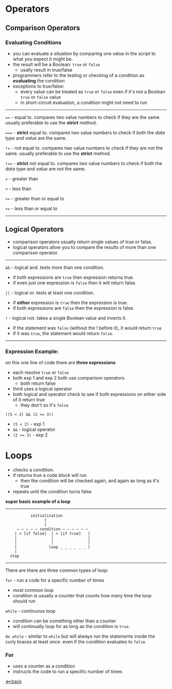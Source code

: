 # Operators
## Comparison Operators 
### Evaluating Conditions
- you can evaluate a situation by comparing one value in the script to what you expect it might be.
- the result will be a Boolean: ```true``` or ```false```
  - usally result in true/false
- programmers refer to the testing or checking of a condition as **evaluating** the condition
- exceptions to true/false:
  - every value can be treated as ```true``` or ```false``` even if it's not a Boolean ```true``` or ```false``` value
  - in short-circuit evaluation, a condition might not need to run 

---

```==``` - equal to. compares two value numbers to check if they are the same. usually preferable to use the **strict** method. 

```===``` - **strict** equal to. compares two value numbers to check if both the *data type* and *value* are the same. 

```!=``` - not equal to. compares two value numbers to check if they are not the same. usually preferable to use the **strict** method.

```!==``` - **strict** not equal to. compares two value numbers to check if both the *data type* and *value* are not the same.

```>``` - greater than

```<``` - less than

```>=``` - greater than or equal to

```<=``` - less than or equal to 

---

## Logical Operators
- comparison operators usually return single values of true or false.
- logical operators allow you to compare the results of more than one comparison operator.

--- 
```&&``` - logical and. tests more than one condition. 
- if both expressions are ```true``` then expression returns true. 
- if even just one expression is ```false``` then it will return false.

```||``` - logical or. tests at least one condition. 
- if **either** expression is ```true``` then the expression is true.
- if both expressions are ```false``` then the expression is false.

```!``` - logical not. takes a single Boolean value and inverts it.
- if the statement was ```false``` (without the ! before it), it would return ```true```
- if it was ```true```, the statement would return ```false```. 

---

### Expression Example:
on this one line of code there are **three expressions**
- each resolve ```true``` or ```false```
- both exp 1 and exp 2 both use comparison operators.
    - both return false
- third uses a logical operator 
- both logical and operator check to see if both expressions on either side of it return true
    - they don't so it's ```false```

```((5 < 2) && (2 >= 3))```
- ```(5 < 2)``` - exp 1
- ```&&``` - logical operator
- ```(2 >= 3)``` - exp 2

# Loops 
- checks a condition.
- if returns true a code block will run
    - then the condition will be checked again, and again as long as it's true
- repeats until the condition turns false

**super basic example of a loop**

---
```
           initialization  
                 |             
                 |             
     — — — — — condition — — — — — —       
    | < [if false]  | < [if true]   |
    |               |               |
    |               |               |
    |              loop _ _ _ _ _ _ |  
    |
  stop 
``` 
---

There are there are three common types of loop:

```for``` - run a code for a specific number of times
- most common loop
- condition is usually a counter that counts how many time the loop should run

```while``` - continuous loop
- condition can be comething other than a counter 
- will continually loop for as long as the condition is ```true```. 

```do while``` - similar to ```while``` but will always run the statements inside the curly braces at least once. even if the condition evaluates to ```false```.

### For
- uses a counter as a condition
- instructs the code to run a specific number of times 

[<==back](README.md) 









